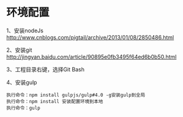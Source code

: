 # 环境配置


1、安装nodeJs
	http://www.cnblogs.com/pigtail/archive/2013/01/08/2850486.html

2、安装git
	http://jingyan.baidu.com/article/90895e0fb3495f64ed6b0b50.html

3、工程目录右键，选择Git Bash


4、安装gulp 
	
	执行命令：npm install gulpjs/gulp#4.0 -g安装gulp到全局
	执行命令：npm install 安装配置环境到本地
	执行命令：gulp